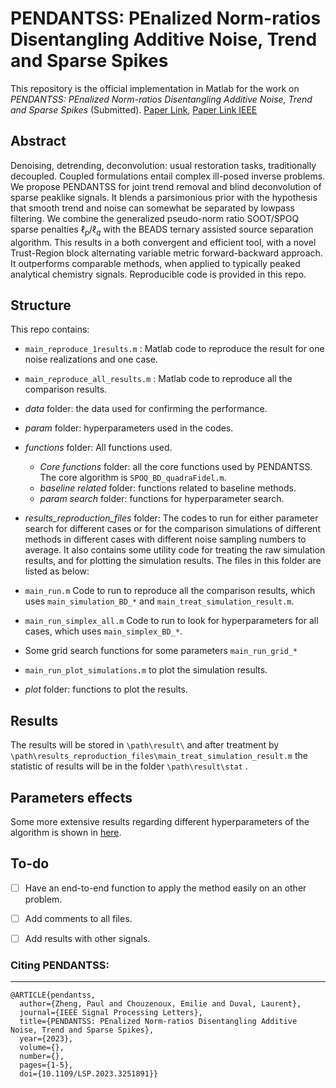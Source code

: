 # PENDANTSS: PEnalized Norm-ratios Disentangling Additive Noise, Trend and Sparse Spikes  


This repository is the official implementation in Matlab for the work on *PENDANTSS: PEnalized Norm-ratios Disentangling Additive Noise, Trend and Sparse Spikes* (Submitted). [Paper Link](https://hal.archives-ouvertes.fr/hal-03924136), [Paper Link IEEE](https://ieeexplore.ieee.org/document/10057984) 

## Abstract

Denoising, detrending, deconvolution: usual restoration tasks, traditionally decoupled. Coupled formulations entail complex ill-posed inverse problems. We propose PENDANTSS for joint trend removal and blind deconvolution of sparse peaklike signals. It blends a parsimonious prior with the hypothesis that smooth trend and noise can somewhat be separated by lowpass filtering. We combine the generalized pseudo-norm ratio SOOT/SPOQ sparse penalties $\ell_p/\ell_q$  with the BEADS ternary assisted source separation algorithm. This results in a both convergent and efficient tool, with a novel Trust-Region block alternating variable metric forward-backward approach. It outperforms comparable methods, when applied to typically peaked analytical chemistry signals. Reproducible code is provided in this repo.

## Structure

This repo contains:

- `main_reproduce_1results.m` : Matlab code to reproduce the result for one noise realizations and one case.
- `main_reproduce_all_results.m` : Matlab code to reproduce all the comparison results.

- *data* folder: the data used for confirming the performance.
- *param* folder: hyperparameters used in the codes.
- *functions* folder: All functions used.
  - *Core functions* folder: all the core functions used by PENDANTSS. The core algorithm is `SPOQ_BD_quadraFidel.m`. 
  - *baseline related* folder:  functions related to baseline methods.
  - *param search* folder: functions for hyperparameter search.
-  *results_reproduction_files* folder: The codes to run for either parameter search for different cases or for the comparison simulations of different methods in different cases with different noise sampling numbers to average. It also contains some utility code for treating the raw simulation results, and for plotting the simulation results. The files in this folder are listed as below:
  - `main_run.m` Code to run to reproduce all the comparison results, which uses `main_simulation_BD_*` and `main_treat_simulation_result.m`. 
  - `main_run_simplex_all.m` Code to run to look for hyperparameters for all cases, which uses `main_simplex_BD_*`.
  - Some grid search functions for some parameters `main_run_grid_*` 
  - `main_run_plot_simulations.m` to plot the simulation results.
  - *plot* folder: functions to plot the results.



## Results

The results will be stored in `\path\result\` and after treatment by `\path\results_reproduction_files\main_treat_simulation_result.m`  the statistic of results will be in the folder `\path\result\stat` . 

## Parameters effects
Some more extensive results regarding different hyperparameters of the algorithm is shown in [here](./extensive_results.md).


## To-do

- [ ] Have an end-to-end function to apply the method easily on an other problem.
- [ ] Add comments to all files.
- [ ] Add results with other signals.


### Citing PENDANTSS:
---
```
@ARTICLE{pendantss,
  author={Zheng, Paul and Chouzenoux, Emilie and Duval, Laurent},
  journal={IEEE Signal Processing Letters}, 
  title={PENDANTSS: PEnalized Norm-ratios Disentangling Additive Noise, Trend and Sparse Spikes}, 
  year={2023},
  volume={},
  number={},
  pages={1-5},
  doi={10.1109/LSP.2023.3251891}}
```
